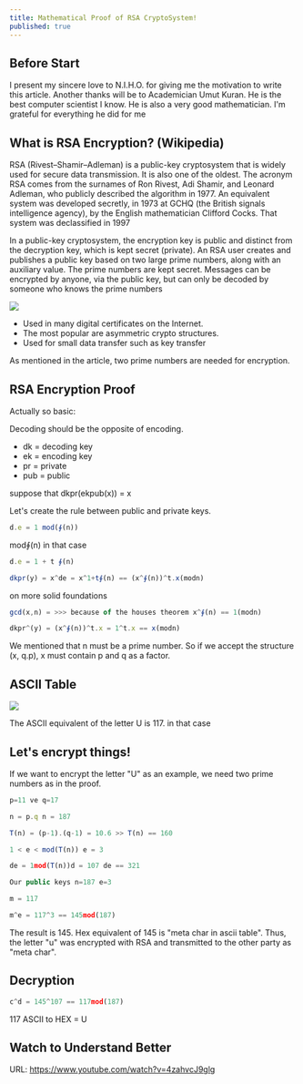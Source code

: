 ```yaml
---
title: Mathematical Proof of RSA CryptoSystem!
published: true
---
```

## [](#header-3)Before Start

I present my sincere love to N.I.H.O. for giving me the motivation to write this article. Another thanks will be to Academician Umut Kuran. He is the best computer scientist I know. He is also a very good mathematician. I'm grateful for everything he did for me

## [](#header-3)What is RSA Encryption? (Wikipedia)

RSA (Rivest–Shamir–Adleman) is a public-key cryptosystem that is widely used for secure data transmission. It is also one of the oldest. The acronym RSA comes from the surnames of Ron Rivest, Adi Shamir, and Leonard Adleman, who publicly described the algorithm in 1977. An equivalent system was developed secretly, in 1973 at GCHQ (the British signals intelligence agency), by the English mathematician Clifford Cocks. That system was declassified in 1997

In a public-key cryptosystem, the encryption key is public and distinct from the decryption key, which is kept secret (private). An RSA user creates and publishes a public key based on two large prime numbers, along with an auxiliary value. The prime numbers are kept secret. Messages can be encrypted by anyone, via the public key, but can only be decoded by someone who knows the prime numbers

![](https://hackernoon.com/hn-images/1*yNPjtfBw0UIXXiSBo6CfDw.png)

* Used in many digital certificates on the Internet.
* The most popular are asymmetric crypto structures.
* Used for small data transfer such as key transfer

As mentioned in the article, two prime numbers are needed for encryption.

## [](#header-3)RSA Encryption Proof

Actually so basic:

Decoding should be the opposite of encoding.

* dk  = decoding key
* ek  = encoding key
* pr  = private
* pub = public


suppose that dkpr(ekpub(x)) = x 

Let's create the rule between public and private keys.

```js
d.e = 1 mod(∮(n))
```
mod∮(n) in that case
```js
d.e = 1 + t ∮(n) 
```
```js
dkpr(y) = x^de = x^1+t∮(n) == (x^∮(n))^t.x(modn)
```
on more solid foundations

```js
gcd(x,n) = >>> because of the houses theorem x^∮(n) == 1(modn)
```
```js
dkpr^(y) = (x^∮(n))^t.x = 1^t.x == x(modn)
```

We mentioned that n must be a prime number. So if we accept the structure (x, q.p), x must contain p and q as a factor.


## [](#header-3)ASCII Table

![](https://cdn.sciencebuddies.org/references/ascii-table.png)

The ASCII equivalent of the letter U is 117. in that case


## [](#header-3)Let's encrypt things!

If we want to encrypt the letter "U" as an example, we need two prime numbers as in the proof.

```js
p=11 ve q=17  
```
```js
n = p.q n = 187
```
```js
T(n) = (p-1).(q-1) = 10.6 >> T(n) == 160
```
```js
1 < e < mod(T(n)) e = 3 
```
```js
de = 1mod(T(n))d = 107 de == 321
```
```js
Our public keys n=187 e=3
```

```js
m = 117
```
```js
m^e = 117^3 == 145mod(187) 
```
The result is 145. Hex equivalent of 145 is "meta char in ascii table". Thus, the letter "u" was encrypted with RSA and transmitted to the other party as "meta char".


## [](#header-3)Decryption

```js
c^d = 145^107 == 117mod(187) 
```

117 ASCII to HEX = U


## [](#header-3) Watch to Understand Better

URL: https://www.youtube.com/watch?v=4zahvcJ9glg
